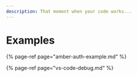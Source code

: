 ```yaml
---
description: That moment when your code works...
---
```


# Examples

{% page-ref page="amber-auth-example.md" %}

{% page-ref page="vs-code-debug.md" %}



